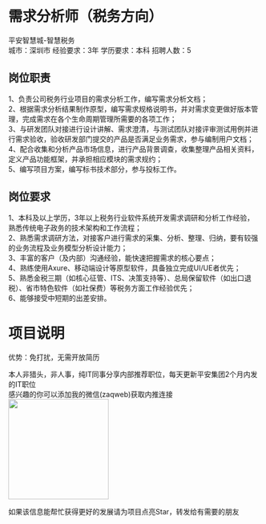 # 需求分析师（税务方向）
平安智慧城-智慧税务  
城市：深圳市 经验要求：3年 学历要求：本科  招聘人数：5

## 岗位职责
1、负责公司税务行业项目的需求分析工作，编写需求分析文档；   
2、根据需求分析结果制作原型，编写需求规格说明书，并对需求变更做好版本管理，完成需求在各个生命周期管理所需要的各项工作；    
3、与研发团队对接进行设计讲解、需求澄清，与测试团队对接评审测试用例并进行需求验收，验收研发部门提交的产品是否满足业务需求，参与编制用户文档；    
4、配合收集和分析产品市场信息，进行产品背景调查，收集整理产品相关资料，定义产品功能框架，并承担相应模块的需求规约；   
5、编写项目方案，编写标书技术部分，参与投标工作。

## 岗位要求
1、本科及以上学历，3年以上税务行业软件系统开发需求调研和分析工作经验，熟悉传统电子政务的技术架构和工作流程；    
2、熟悉需求调研方法，对接客户进行需求的采集、分析、整理、归纳，要有较强的业务流程及业务模型分析设计能力；   
3、丰富的客户（及内部）沟通经验，能快速把握需求的核心要点；   
4、熟练使用Axure、移动端设计等原型软件，具备独立完成UI/UE者优先；   
5、熟悉金税三期（如核心征管、ITS、决策支持等）、总局保留软件（如出口退税）、省市特色软件（如社保费）等税务方面工作经验优先；   
6、能够接受中短期的出差安排。

# 项目说明

优势：免打扰，无需开放简历

本人非猎头，非人事，纯IT同事分享内部推荐职位，每天更新平安集团2个月内发的IT职位  
感兴趣的你可以添加我的微信(zaqweb)获取内推连接  
<img src="https://github.com/zaqweb/PA-IT-JOBS/blob/master/WechatICode.jpeg"  height="200" width="200">

如果该信息能帮忙获得更好的发展请为项目点亮Star，转发给有需要的朋友




